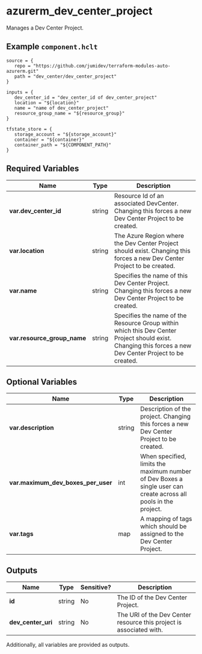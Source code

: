 # azurerm_dev_center_project

Manages a Dev Center Project.

## Example `component.hclt`

```hcl
source = {
   repo = "https://github.com/jumidev/terraform-modules-auto-azurerm.git" 
   path = "dev_center/dev_center_project" 
}

inputs = {
   dev_center_id = "dev_center_id of dev_center_project" 
   location = "${location}" 
   name = "name of dev_center_project" 
   resource_group_name = "${resource_group}" 
}

tfstate_store = {
   storage_account = "${storage_account}" 
   container = "${container}" 
   container_path = "${COMPONENT_PATH}" 
}

```

## Required Variables

| Name | Type |  Description |
| ---- | --------- |  ----------- |
| **var.dev_center_id** | string |  Resource Id of an associated DevCenter. Changing this forces a new Dev Center Project to be created. | 
| **var.location** | string |  The Azure Region where the Dev Center Project should exist. Changing this forces a new Dev Center Project to be created. | 
| **var.name** | string |  Specifies the name of this Dev Center Project. Changing this forces a new Dev Center Project to be created. | 
| **var.resource_group_name** | string |  Specifies the name of the Resource Group within which this Dev Center Project should exist. Changing this forces a new Dev Center Project to be created. | 

## Optional Variables

| Name | Type |  Description |
| ---- | --------- |  ----------- |
| **var.description** | string |  Description of the project. Changing this forces a new Dev Center Project to be created. | 
| **var.maximum_dev_boxes_per_user** | int |  When specified, limits the maximum number of Dev Boxes a single user can create across all pools in the project. | 
| **var.tags** | map |  A mapping of tags which should be assigned to the Dev Center Project. | 



## Outputs

| Name | Type | Sensitive? | Description |
| ---- | ---- | --------- | --------- |
| **id** | string | No  | The ID of the Dev Center Project. | 
| **dev_center_uri** | string | No  | The URI of the Dev Center resource this project is associated with. | 

Additionally, all variables are provided as outputs.
